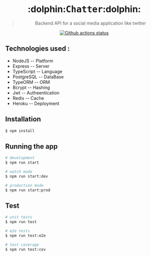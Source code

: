 <h1 align="center">:dolphin:<tt>Chatter</tt>:dolphin:</h1>
<blockquote align="center">Backend API for a social media application like twitter</blockquote>

<p align="center"><a href="https://github.com/real-world-system-design/twiiter_node_pg"><img alt="Github actions status" src="https://github.com/real-world-system-design/twiiter_node_pg/actions/workflows/build.yaml/badge.svg" /></a></p>

## Technologies used :
* NodeJS     -- Platform
* Express    -- Server
* TypeScript -- Language
* PostgreSQL -- DataBase
* TypeORM    -- ORM
* Bcrypt     -- Hashing
* Jwt        -- Autheentication
* Redis      -- Cache
* Heroku     -- Deployment

## Installation

```bash
$ npm install
```

## Running the app

```bash
# development
$ npm run start

# watch mode
$ npm run start:dev

# production mode
$ npm run start:prod
```

## Test

```bash
# unit tests
$ npm run test

# e2e tests
$ npm run test:e2e

# test coverage
$ npm run test:cov
```